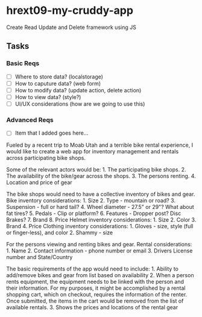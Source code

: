 # hrext09-my-cruddy-app
Create Read Update and Delete framework using JS

 ## Tasks

 ### Basic Reqs
- [ ] Where to store data? (localstorage)
- [ ] How to caputure data? (web form)
- [ ] How to modify data? (update action, delete action)
- [ ] How to view data? (style?)
- [ ] UI/UX considerations (how are we going to use this)

 ### Advanced Reqs
- [ ] Item that I added goes here...

Fueled by a recent trip to Moab Utah and a terrible bike rental experience, I would like to 
create a web app for inventory management and rentals across participating bike shops. 

Some of the relevant actors would be: 
	1. The participating bike shops.
	2. The availability of the bike/gear across the shops.
	3. The persons renting.
	4. Location and price of gear

The bike shops would need to have a collective inventory of bikes and gear. 
	Bike inventory considerations:
		1. Size
		2. Type - mountain or road? 
		3. Suspension - full or hard tail?
		4. Wheel diameter - 27.5" or 29"? What about fat tires? 
		5. Pedals - Clip or platform? 
		6. Features - Dropper post? Disc Brakes?
		7. Brand
		8. Price
	Helmet inventory considerations:
		1. Size
		2. Color
		3. Brand
		4. Price
	Clothing inventory considerations:
		1. Gloves - size, style (full or finger-less), and color
		2. Shammy - size 

For the persons viewing and renting bikes and gear.
	Rental considerations:
		1. Name
		2. Contact information - phone number or email
		3. Drivers License number and State/Country

The basic requirements of the app would need to include:
		1. Ability to add/remove bikes and gear from list based on availability 
		2. When a person rents equipment, the equipment needs to be linked 
		   with the person and their information. For my purposes, it might be
		   accomplished by a rental shopping cart, which on checkout, requires the information
		   of the renter. Once submitted, the items in the cart would be removed from the 
		   list of available rentals.
		3. Shows the prices and locations of the rental gear
		
		   
 



